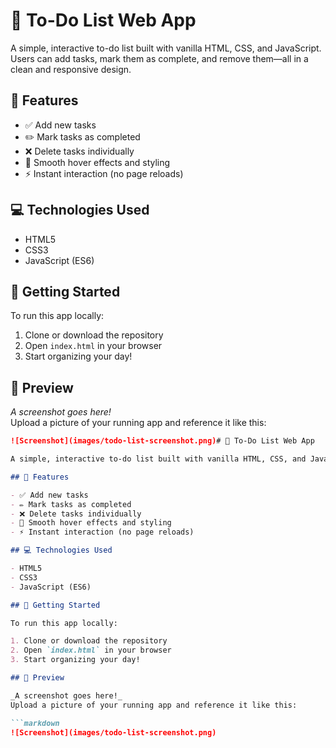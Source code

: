 # 📝 To-Do List Web App

A simple, interactive to-do list built with vanilla HTML, CSS, and JavaScript. Users can add tasks, mark them as complete, and remove them—all in a clean and responsive design.

## 🌟 Features

- ✅ Add new tasks
- ✏️ Mark tasks as completed
- ❌ Delete tasks individually
- 🎨 Smooth hover effects and styling
- ⚡️ Instant interaction (no page reloads)

## 💻 Technologies Used

- HTML5
- CSS3
- JavaScript (ES6)

## 🚀 Getting Started

To run this app locally:

1. Clone or download the repository  
2. Open `index.html` in your browser  
3. Start organizing your day!

## 📸 Preview

_A screenshot goes here!_  
Upload a picture of your running app and reference it like this:

```markdown
![Screenshot](images/todo-list-screenshot.png)# 📝 To-Do List Web App

A simple, interactive to-do list built with vanilla HTML, CSS, and JavaScript. Users can add tasks, mark them as complete, and remove them—all in a clean and responsive design.

## 🌟 Features

- ✅ Add new tasks
- ✏️ Mark tasks as completed
- ❌ Delete tasks individually
- 🎨 Smooth hover effects and styling
- ⚡️ Instant interaction (no page reloads)

## 💻 Technologies Used

- HTML5
- CSS3
- JavaScript (ES6)

## 🚀 Getting Started

To run this app locally:

1. Clone or download the repository  
2. Open `index.html` in your browser  
3. Start organizing your day!

## 📸 Preview

_A screenshot goes here!_  
Upload a picture of your running app and reference it like this:

```markdown
![Screenshot](images/todo-list-screenshot.png)
